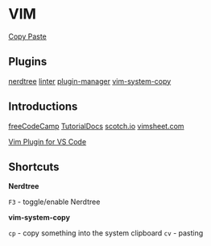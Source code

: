 # VIM

[Copy Paste](https://linuxize.com/post/how-to-copy-cut-paste-in-vim/)
## Plugins

[nerdtree](https://github.com/preservim/nerdtree)
[linter](https://github.com/dense-analysis/ale)
[plugin-manager](https://github.com/junegunn/vim-plug)
[vim-system-copy](https://github.com/christoomey/vim-system-copy)

## Introductions

[freeCodeCamp](https://www.freecodecamp.org/news/vimrc-configuration-guide-customize-your-vim-editor/)
[TutorialDocs](https://www.tutorialdocs.com/article/vim-configuration.html)
[scotch.io](https://scotch.io/tutorials/getting-started-with-vim-an-interactive-guide)
[vimsheet.com](http://vimsheet.com/advanced.html)

[Vim Plugin for VS Code](https://marketplace.visualstudio.com/items?itemName=vscodevim.vim)

## Shortcuts

**Nerdtree**

`F3` - toggle/enable Nerdtree

**vim-system-copy**

`cp` - copy something into the system clipboard
`cv` - pasting